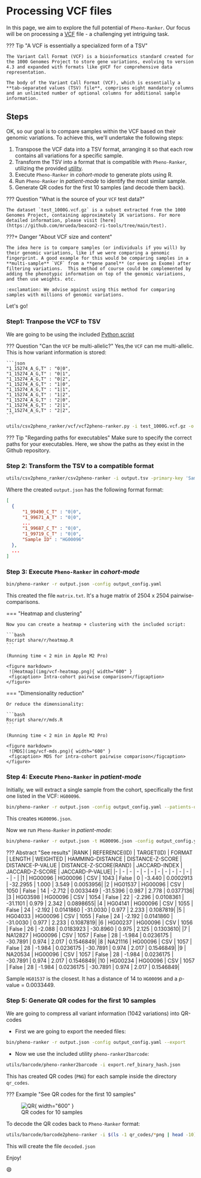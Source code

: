 # Processing VCF files

In this page, we aim to explore the full potential of `Pheno-Ranker`. Our focus will be on processing a [VCF](https://en.wikipedia.org/wiki/Variant_Call_Format) file - a challenging yet intriguing task.

??? Tip "A VCF is essentially a specialized form of a TSV"

    The Variant Call Format (VCF) is a bioinformatics standard created for the 1000 Genomes Project to store gene variations, evolving to version 4.3 and expanded with formats like gVCF for comprehensive data representation.
 
    The body of the Variant Call Format (VCF), which is essentially a **tab-separated values (TSV) file**, comprises eight mandatory columns and an unlimited number of optional columns for additional sample information.

## Steps

OK, so our goal is to compare samples within the VCF based on their genomic variations. To achieve this, we'll undertake the following steps:

1. Transpose the VCF data into a TSV format, arranging it so that each row contains all variations for a specific sample.
2. Transform the TSV into a format that is compatible with `Pheno-Ranker`, utilizing the provided [utility](csv-import.md).
3. Execute `Pheno-Ranker` in _cohort-mode_ to generate plots using R.
4. Run `Pheno-Ranker` in _patient-mode_ to identify the most similar sample.
5. Generate QR codes for the first 10 samples (and decode them back).

??? Question "What is the source of your `VCF` test data?"

    The dataset `test_1000G.vcf.gz` is a subset extracted from the 1000 Genomes Project, containing approximately 1K variations. For more detailed information, please visit [here](https://github.com/mrueda/beacon2-ri-tools/tree/main/test).

???+ Danger "About VCF size and content"

    The idea here is to compare samples (or individuals if you will) by their genomic variations, like if we were comparing a genomic fingerprint. A good example for this would be comparing samples in a **multi-sample** `VCF` from a **gene panel** (or even an Exome) after filtering variations.  This method of course could be complemented by adding the phenotypic information on top of the genomic variations, and then use weights. etc.

    :exclamation: We advise against using this method for comparing samples with millions of genomic variations.

Let's go!

### Step1: Tranpose the VCF to TSV

We are going to be using the included [Python script](https://github.com/CNAG-Biomedical-Informatics/pheno-ranker/blob/main/utils/csv2pheno_ranker/vcf/vcf2pheno-ranker.py)

??? Question "Can the `VCF` be multi-allelic?"
    Yes,the `VCF` can me multi-allelic. This is how variant information is stored:

    ```json
    "1_15274_A_G,T" : "0|0",
    "1_15274_A_G,T" : "0|1",
    "1_15274_A_G,T" : "0|2",
    "1_15274_A_G,T" : "1|0",
    "1_15274_A_G,T" : "1|1",
    "1_15274_A_G,T" : "1|2",
    "1_15274_A_G,T" : "2|0",
    "1_15274_A_G,T" : "2|1",
    "1_15274_A_G,T" : "2|2",
    ```

```bash
utils/csv2pheno_ranker/vcf/vcf2pheno-ranker.py -i test_1000G.vcf.gz -o output.tsv
```

??? Tip "Regarding paths for executables"
        Make sure to specify the correct paths for your executables. Here, we show the paths as they exist in the Github repository.

### Step 2: Transform the TSV to a compatible format

```bash
utils/csv2pheno_ranker/csv2pheno-ranker -i output.tsv -primary-key 'Sample ID'
```

Where the created `output.json` has the following format format:

```json
[
  {
      "1_99490_C_T" : "0|0",
      "1_99671_A_T" : "0|0",
      ...
      "1_99687_C_T" : "0|0",
      "1_99719_C_T" : "0|0",
      "Sample ID" : "HG00096"
  },
  ...
]
```

### Step 3: Execute `Pheno-Ranker` in _cohort-mode_

```bash
bin/pheno-ranker -r output.json -config output_config.yaml
```

This created the file `matrix.txt`. It's a huge matrix of 2504 x 2504 pairwise-comparisons.

=== "Heatmap and clustering"

    Now you can create a heatmap + clustering with the included script:
    
    ```bash
    Rscript share/r/heatmap.R
    ```
    
    (Running time < 2 min in Apple M2 Pro)
    
    <figure markdown>
     ![Heatmap](img/vcf-heatmap.png){ width="600" }
     <figcaption> Intra-cohort pairwise comparison</figcaption>
    </figure>


=== "Dimensionality reduction"

    Or reduce the dimensionality:
    
    ```bash
    Rscript share/r/mds.R
    ```
    
    (Running time < 2 min in Apple M2 Pro)
    
    <figure markdown>
     ![MDS](img/vcf-mds.png){ width="600" }
     <figcaption> MDS for intra-cohort pairwise comparison</figcaption>
    </figure>

### Step 4: Execute `Pheno-Ranker` in _patient-mode_

Initially, we will extract a single sample from the cohort, specifically the first one listed in the VCF: `HG00096`.

```bash
bin/pheno-ranker -r output.json -config output_config.yaml --patients-of-interest HG00096
```

This creates `HG00096.json`.

Now we run `Pheno-Ranker` in _patient-mode_:

```bash
bin/pheno-ranker -r output.json -t HG00096.json -config output_config.yaml 
```

??? Abstract "See results"
    |RANK | REFERENCE(ID) | TARGET(ID) | FORMAT | LENGTH | WEIGHTED | HAMMING-DISTANCE | DISTANCE-Z-SCORE | DISTANCE-P-VALUE | DISTANCE-Z-SCORE(RAND) | JACCARD-INDEX | JACCARD-Z-SCORE | JACCARD-P-VALUE|
    |- |    -    |    -    | -   |    -   |  -    |    - |    -    |      -       |      -   |    -    |    -    |     -    |
    |1 | HG00096 | HG00096 | CSV |   1043 | False |    0 |  -3.440 |    0.0002913 | -32.2955 |   1.000 |   3.549 |    0.0053956|
    |2 | HG01537 | HG00096 | CSV |   1050 | False |   14 |  -2.712 |    0.0033449 | -31.5396 |   0.987 |   2.778 |    0.0377136|
    |3 | HG03598 | HG00096 | CSV |   1054 | False |   22 |  -2.296 |    0.0108361 | -31.1101 |   0.979 |   2.342 |    0.0898655|
    |4 | HG04141 | HG00096 | CSV |   1055 | False |   24 |  -2.192 |    0.0141860 | -31.0030 |   0.977 |   2.233 |    0.1087819|
    |5 | HG04033 | HG00096 | CSV |   1055 | False |   24 |  -2.192 |    0.0141860 | -31.0030 |   0.977 |   2.233 |    0.1087819|
    |6 | HG00237 | HG00096 | CSV |   1056 | False |   26 |  -2.088 |    0.0183923 | -30.8960 |   0.975 |   2.125 |    0.1303610|
    |7 | NA12827 | HG00096 | CSV |   1057 | False |   28 |  -1.984 |    0.0236175 | -30.7891 |   0.974 |   2.017 |    0.1546849|
    |8 | NA21116 | HG00096 | CSV |   1057 | False |   28 |  -1.984 |    0.0236175 | -30.7891 |   0.974 |   2.017 |    0.1546849|
    |9 | NA20534 | HG00096 | CSV |   1057 | False |   28 |  -1.984 |    0.0236175 | -30.7891 |   0.974 |   2.017 |    0.1546849|
    |10 | HG00234 | HG00096 | CSV |   1057 | False |   28 |  -1.984 |    0.0236175 | -30.7891 |   0.974 |   2.017 |    0.1546849|

Sample `HG01537` is the closest. It has a distance of 14 to `HG00096` and a _p_-value = 0.0033449.

### Step 5: Generate QR codes for the first 10 samples

We are going to compress all variant information (1042 variations) into QR-codes

* First we are going to export the needed files:

```bash
bin/pheno-ranker -r output.json -config output_config.yaml --export
```

* Now we use the included utility `pheno-ranker2barcode`:

```bash
utils/barcode/pheno-ranker2barcode -i export.ref_binary_hash.json
```

This has created QR codes (`PNG`) for each sample inside the directory `qr_codes`.

??? Example "See QR codes for the first 10 samples"
    <figure markdown>
     ![QR](img/vcf-qr.png){ width="600" }
     <figcaption> QR codes for 10 samples</figcaption>
    </figure>

To decode the QR codes back to `Pheno-Ranker` format:

```bash
utils/barcode/barcode2pheno-ranker -i $(ls -1 qr_codes/*png | head -10) -t export.glob_hash.json 

```
This will create the file `decoded.json`

Enjoy!

:smile:

